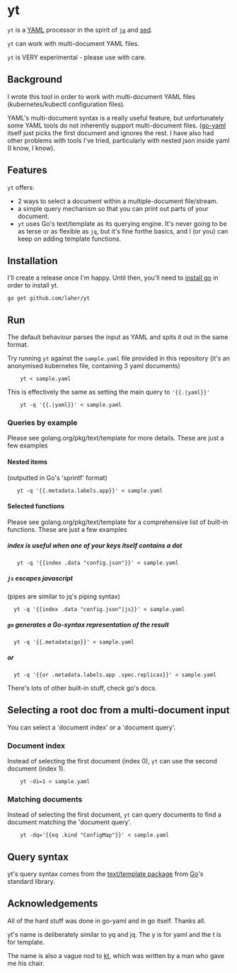 # yt

`yt` is a [YAML](http://www.yaml.org/) processor in the spirit of [`jq`](https://stedolan.github.io/jq/) and [sed](https://en.wikipedia.org/wiki/Sed).

`yt` can work with multi-document YAML files.

`yt` is VERY experimental - please use with care.

## Background

I wrote this tool in order to work with multi-document YAML files (kubernetes/kubectl configuration files). 

YAML's multi-document syntax is a really useful feature, but unfortunately some YAML tools do not inherently support multi-document files. ([go-yaml](https://github.com/go-yaml/yaml) itself just picks the first document and ignores the rest. I have also had other problems with tools I've tried, particularly with nested json inside yaml (I know, I know).

## Features

`yt` offers:

 * 2 ways to select a document within a multiple-document file/stream.
 * a simple query mechanism so that you can print out parts of your document.
 * `yt` uses Go's text/template as its querying engine. It's never going to be as terse or as flexible as `jq`, but it's fine forthe basics, and I (or you) can keep on adding template functions.

## Installation

I'll create a release once I'm happy. Until then, you'll need to [install go](https://golang.org/doc/install) in order to install yt.

    go get github.com/laher/yt

## Run

The default behaviour parses the input as YAML and spits it out in the same format.

Try running `yt` against the `sample.yaml` file provided in this repository (it's an anonymised kubernetes file, containing 3 yaml documents)

```
    yt < sample.yaml 
```

This is effectively the same as setting the main query to `'{{.|yaml}}'`

```
    yt -q '{{.|yaml}}' < sample.yaml 
```

### Queries by example

Please see golang.org/pkg/text/template for more details. These are just a few examples

#### Nested items

(outputted in Go's 'sprintf' format)

```
   yt -q '{{.metadata.labels.app}}' < sample.yaml
```

#### Selected functions

Please see golang.org/pkg/text/template for a comprehensive list of built-in functions. These are just a few examples

##### index is useful when one of your keys itself contains a dot

```
   yt -q '{{index .data "config.json"}}' < sample.yaml
```

##### `js` escapes javascript

(pipes are similar to jq's piping syntax)

```
  yt -q '{{index .data "config.json"|js}}' < sample.yaml
```


##### `go` generates a Go-syntax representation of the result

```
  yt -q '{{.metadata|go}}' < sample.yaml
```

##### or

```
  yt -q '{{or .metadata.labels.app .spec.replicas}}' < sample.yaml
```

There's lots of other built-in stuff, check go's docs.

## Selecting a root doc from a multi-document input

You can select a 'document index' or a 'document query'.

### Document index

Instead of selecting the first document (index 0), `yt` can use the second document (index 1).

```
    yt -di=1 < sample.yaml 
```

### Matching documents

Instead of selecting the first document, `yt` can query documents to find a document matching the 'document query'.

```
    yt -dq='{{eq .kind "ConfigMap"}}' < sample.yaml 
```

## Query syntax

yt's query syntax comes from the [text/template package](https://golang.org/pkg/text/template) from [Go](https://golang.org)'s standard library.


## Acknowledgements

All of the hard stuff was done in go-yaml and in go itself. Thanks all. 

yt's name is deliberately similar to yq and jq. The y is for yaml and the t is for template. 

The name is also a vague nod to [kt](https://github.com/fgeller/kt), which was written by a man who gave me his chair.
